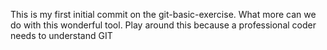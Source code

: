 This is my first initial commit on the git-basic-exercise.
What more can we do with this wonderful tool.
Play around this because a professional coder needs to understand GIT
